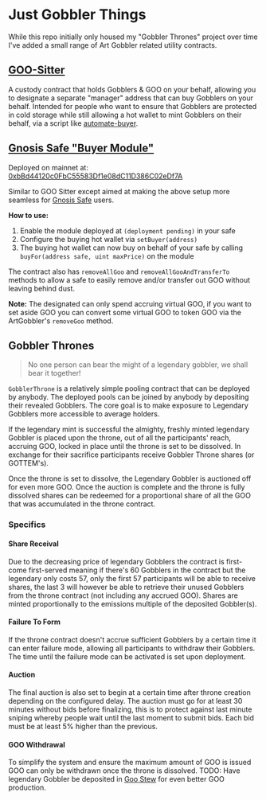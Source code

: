 # Just Gobbler Things
While this repo initially only housed my "Gobbler Thrones" project over time I've added a small
range of Art Gobbler related utility contracts.

## [GOO-Sitter](./src/GooSitter.sol)
A custody contract that holds Gobblers & GOO on your behalf, allowing you to designate a separate
"manager" address that can buy Gobblers on your behalf. Intended for people who want to ensure that
Gobblers are protected in cold storage while still allowing a hot wallet to mint Gobblers on their
behalf, via a script like [automate-buyer](./script/automate-buyer.js).

## [Gnosis Safe "Buyer Module"](./src/GobblerBuyerModule.sol)

Deployed on mainnet at: [0xbBd44120c0FbC55583Df1e08dC11D386C02eDf7A](https://etherscan.io/address/0xbbd44120c0fbc55583df1e08dc11d386c02edf7a)

Similar to GOO Sitter except aimed at making the above setup more seamless for [Gnosis
Safe](https://gnosis-safe.io) users.

**How to use:**
1. Enable the module deployed at `(deployment pending)` in your safe
2. Configure the buying hot wallet via `setBuyer(address)`
3. The buying hot wallet can now buy on behalf of your safe by calling `buyFor(address safe, uint maxPrice)` on the module

The contract also has `removeAllGoo` and `removeAllGooAndTransferTo` methods to allow a safe to
easily remove and/or transfer out GOO without leaving behind dust.

**Note:** The designated can only spend accruing virtual GOO, if you want to set aside GOO you can
convert some virtual GOO to token GOO via the ArtGobbler's `removeGoo` method.


## Gobbler Thrones
> No one person can bear the might of a legendary gobbler, we shall bear it together!

`GobblerThrone` is a relatively simple pooling contract that can be deployed by
anybody. The deployed pools can be joined by anybody by depositing their revealed Gobblers.
The core goal is to make exposure to Legendary Gobblers more accessible to average holders.

If the legendary mint is successful the almighty, freshly minted legendary Gobbler
is placed upon the throne, out of all the participants' reach, accruing GOO, locked
in place until the throne is set to be dissolved. In exchange for their
sacrifice participants receive Gobbler Throne shares (or GOTTEM's).

Once the throne is set to dissolve, the Legendary Gobbler is auctioned off for
even more GOO. Once the auction is complete
and the throne is fully dissolved shares can be redeemed for a proportional
share of all the GOO that was accumulated in the throne contract.

### Specifics
#### Share Receival
Due to the decreasing price of legendary Gobblers the contract is first-come
first-served meaning if there's 60 Gobblers in the contract but the legendary
only costs 57, only the first 57 participants will be able to receive shares,
the last 3 will however be able to retrieve their unused Gobblers from the
throne contract (not including any accrued GOO). Shares are minted
proportionally to the emissions multiple of the deposited Gobbler(s).

#### Failure To Form
If the throne contract doesn't accrue sufficient Gobblers by a certain time it
can enter failure mode, allowing all participants to withdraw their Gobblers.
The time until the failure mode can be activated is set upon deployment.

#### Auction
The final auction is also set to begin at a certain time after throne creation
depending on the configured delay. The auction must go for at least 30 minutes
without bids before finalizing, this is to protect against last minute sniping
whereby people wait until the last moment to submit bids. Each bid must be at
least 5% higher than the previous.

#### GOO Withdrawal
To simplify the system and ensure the maximum amount of GOO is issued GOO can
only be withdrawn once the throne is dissolved. TODO: Have legendary Gobbler be
deposited in [Goo Stew](https://github.com/MrToph/goostew/) for even better GOO
production.
